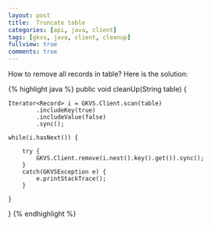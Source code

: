 ```yaml
---
layout: post
title:  Truncate table
categories: [api, java, client]
tags: [gkvs, java, client, cleanup]
fullview: true
comments: true
---
```


How to remove all records in table?
Here is the solution:

{% highlight java %}
public void cleanUp(String table) {

	Iterator<Record> i = GKVS.Client.scan(table)
			.includeKey(true)
			.includeValue(false)
			.sync();

	while(i.hasNext()) {

		try {
			GKVS.Client.remove(i.next().key().get()).sync();
		}
		catch(GKVSException e) {
			e.printStackTrace();
		}

	}

}
  {% endhighlight %}

